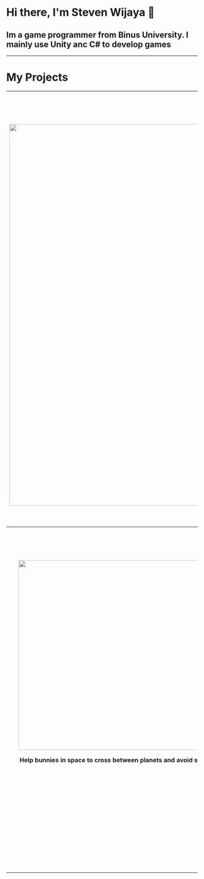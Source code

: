 # Hi there, I'm Steven Wijaya 👋
## Im a game programmer from Binus University. I mainly use Unity anc C# to develop games
---
# My Projects
  <table width="100%"j>
    <tr>
      <th width="50%" height="400" valign="top"><h2><a href="itch not yet">Into The Woods</a></h2>
        <img width="1648" height="1004" alt="tilteIntotheWoodsVer2" src="https://github.com/user-attachments/assets/ef82f88e-1c53-4db0-a7bd-0675477093a5"/>
        <p>Game In Progress</p>
      </th>
      <th width="50%" height="400" valign="top"><h2><a href="https://steven111105.itch.io/structor">Structor</a></h2>
        <img width="1640" height="393" alt="Ie9_Ve" src="https://github.com/user-attachments/assets/2071763e-3804-45ee-ba17-01b417498cbf" />
          <p>Structor is a 2D pixel art strategy builder game where the player needs to build a circuit with a set amount of cards. In the game, player are tasked to keep up with increasing quotas by buying different cards, getting upgrades, and strategizing the wire configuration that will yield the highest points.</p>
        <p><a href="https://github.com/Steven111105/Structor">Go To Repository Page</a></p>
        <p><a href="https://steven111105.itch.io/structor">Go To Itch.io Page</a></p>
        <h2>Submission for GameToday2025</h2>
        <p>Nhoel M. K. D. Goei - Game Designer</p>
        <p>Steven Wijaya (Me) - Game Programmer</p>
        <p>Leonardi - 2D Game Artist</p>
      </th>
    </tr>
    <tr>
      <th width="50%" height="400" valign="top"><h2><a href="https://steven111105.itch.io/spacebun" >SpaceBun</a></h2>
        <img width="1600" height="500" alt="69LXc0" src="https://github.com/user-attachments/assets/e1312f43-de87-49d1-9f42-37d16ad98602" />
        <p>Help bunnies in space to cross between planets and avoid stellar object. Buy space-traffic facilities and reach certain score to unlock stories every level. See yourself the importance of traffic facilities on pedestrian crossing, while learning its uses in a cute and fun way!</p>
        <p><a href="https://github.com/Steven111105/Spacebun">Go To Repository Page</a></p>
        <p><a href="https://steven111105.itch.io/spacebun">Go To Itch.io Page</a></p>
        <h2>Submission for GEMASTIK 2024</h2>
        <p>Clarabelle Karin Wijaya - Game Artist</p>
        <p>Natania Maria Kurniawan - Game Designer</p>
        <p>Steven Wijaya (Me) - Game Programmer</p>
      </th>
      <th width="50%" height="400" valign="top"><h2><a href="https://steven111105.itch.io/magic-magistry">Magic Magistry</a></h2>
        <img width="315" height="250" alt="HtUebP" src="https://github.com/user-attachments/assets/dc7a1837-766e-49de-982e-88c3b77bdf52" />
        <p>Magic Magistry is a spellcasting survival game. Combine different spell components to fight off the horde of enemies and survive for as long as you can</p>
        <p><a href="https://github.com/Steven111105/MagicMagistry">Go To Repository Page</a></p>
        <p><a href="https://steven111105.itch.io/magic-magistry">Go To Itch.io Page</a></p>
        <h2>Created for Game Programming Class</h2>
        <p>Steven Wijaya (Me) - Game Programmer</p>
        <p>Art and Sound Assets are credited in the itch page</p>
      </th>
    </tr>
  </table>
